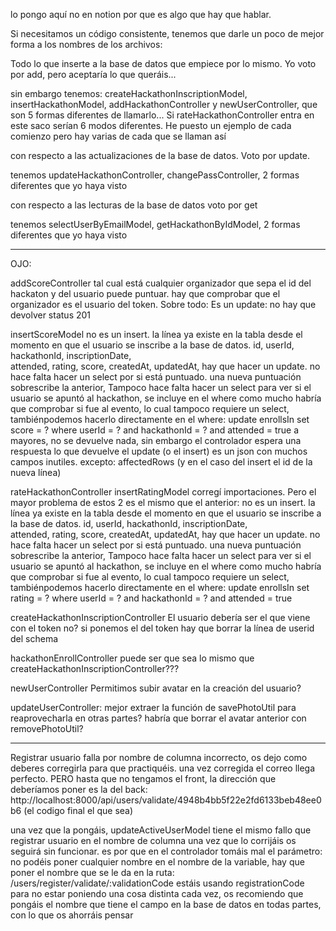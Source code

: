 lo pongo aquí no en notion por que es algo que hay que hablar.

Si necesitamos un código consistente, tenemos que darle un poco de mejor forma a los nombres de los archivos:

Todo lo que inserte a la base de datos que empiece por lo mismo. Yo voto por add, pero aceptaría lo que queráis...

sin embargo tenemos:
createHackathonInscriptionModel, insertHackathonModel, addHackathonController y newUserController, que son 5 formas diferentes de llamarlo... Si rateHackathonController entra en este saco serían 6 modos diferentes. He puesto un ejemplo de cada comienzo pero hay varias de cada que se llaman así

con respecto a las actualizaciones de la base de datos. Voto por update.

tenemos
updateHackathonController, changePassController, 2 formas diferentes que yo haya visto

con respecto a las lecturas de la base de datos voto por get

tenemos
selectUserByEmailModel, getHackathonByIdModel, 2 formas diferentes que yo haya visto

---

OJO:

addScoreController
tal cual está cualquier organizador que sepa el id del hackaton y del usuario puede puntuar. hay que comprobar que el organizador es el usuario del token.
Sobre todo: Es un update: no hay que devolver status 201

insertScoreModel
no es un insert. la línea ya existe en la tabla desde el momento en que el usuario se inscribe a la base de datos.
id, userId, hackathonId, inscriptionDate,  
 attended, rating, score,
createdAt, updatedAt,
hay que hacer un update. no hace falta hacer un select por si está puntuado. una nueva puntuación sobrescribe la anterior, Tampoco hace falta hacer un select para ver si el usuario se apuntó al hackathon, se incluye en el where como mucho habría que comprobar si fue al evento, lo cual tampoco requiere un select, tambiénpodemos hacerlo directamente en el where:
update enrollsIn set score = ? where userId = ? and hackathonId = ? and attended = true
a mayores, no se devuelve nada, sin embargo el controlador espera una respuesta
lo que devuelve el update (o el insert) es un json con muchos campos inutiles. excepto: affectedRows (y en el caso del insert el id de la nueva línea)

rateHackathonController
insertRatingModel
corregí importaciones. Pero el mayor problema de estos 2 es el mismo que el anterior:
no es un insert. la línea ya existe en la tabla desde el momento en que el usuario se inscribe a la base de datos.
id, userId, hackathonId, inscriptionDate,  
 attended, rating, score,
createdAt, updatedAt,
hay que hacer un update. no hace falta hacer un select por si está puntuado. una nueva puntuación sobrescribe la anterior, Tampoco hace falta hacer un select para ver si el usuario se apuntó al hackathon, se incluye en el where como mucho habría que comprobar si fue al evento, lo cual tampoco requiere un select, tambiénpodemos hacerlo directamente en el where:
update enrollsIn set rating = ? where userId = ? and hackathonId = ? and attended = true

createHackathonInscriptionController
El usuario debería ser el que viene con el token no? si ponemos el del token hay que borrar la línea de userid del schema

hackathonEnrollController
puede ser que sea lo mismo que createHackathonInscriptionController???

newUserController
Permitimos subir avatar en la creación del usuario?

updateUserController:
mejor extraer la función de savePhotoUtil para reaprovecharla en otras partes?
habría que borrar el avatar anterior con removePhotoUtil?

---

Registrar usuario falla por nombre de columna incorrecto, os dejo como deberes corregirla para que practiquéis.
una vez corregida el correo llega perfecto. PERO hasta que no tengamos el front, la dirección que deberíamos poner es la del back:
http://localhost:8000/api/users/validate/4948b4bb5f22e2fd6133beb48ee0b6 (el codigo final el que sea)

una vez que la pongáis, updateActiveUserModel tiene el mismo fallo que registrar usuario en el nombre de columna
una vez que lo corrijáis os seguirá sin funcionar. es por que en el controlador tomáis mal el parámetro:
no podéis poner cualquier nombre en el nombre de la variable, hay que poner el nombre que se le da en la ruta:
/users/register/validate/:validationCode
estáis usando registrationCode
para no estar poniendo una cosa distinta cada vez, os recomiendo que pongáis el nombre que tiene el campo en la base de datos en todas partes, con lo que os ahorráis pensar

